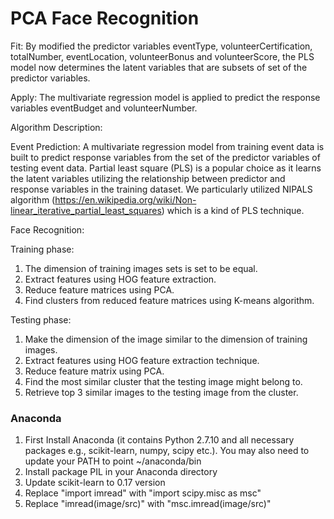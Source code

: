 # PCA Face Recognition

Fit: 
  By modified the predictor variables eventType, volunteerCertification, totalNumber, eventLocation, volunteerBonus and volunteerScore, the PLS model now determines the latent variables that are subsets of set of the predictor variables.

Apply: 
  The multivariate regression model is applied to predict the response variables eventBudget and volunteerNumber.



Algorithm Description:

Event Prediction:
  A multivariate regression model from training event data is built to predict response variables from the set of the predictor variables of testing event data. Partial least square (PLS) is a popular choice as it learns the latent variables utilizing the relationship between predictor and response variables in the training dataset. We particularly utilized NIPALS algorithm  (https://en.wikipedia.org/wiki/Non-linear_iterative_partial_least_squares) which is a kind of PLS technique.  

Face Recognition:
 
Training phase:
1.	The dimension of training images sets is set to be equal.
2.	Extract features using HOG feature extraction.
3.	Reduce feature matrices using PCA.
4.	Find clusters from reduced feature matrices using K-means algorithm.


Testing phase:
1. Make the dimension of the image similar to the dimension of training images.
2. Extract features using HOG feature extraction technique.
3. Reduce feature matrix using PCA.
4. Find the most similar cluster that the testing image might belong to.
5. Retrieve top 3 similar images to the testing image from the cluster.

### Anaconda ####
1. First Install Anaconda (it contains Python 2.7.10 and all necessary packages e.g., scikit-learn, numpy, scipy etc.). You may also need to update your PATH to point ~/anaconda/bin
2. Install package PIL in your Anaconda directory
3. Update scikit-learn to 0.17 version
4. Replace "import imread" with "import scipy.misc as msc"
5. Replace "imread(image/src)" with "msc.imread(image/src)"
